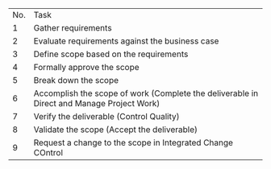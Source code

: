 
<table>
<tr><td>No.</td><td>Task</td></tr>
<tr><td>1</td><td>Gather requirements</td></tr>
<tr><td>2</td><td>Evaluate requirements against the business case</td></tr>
<tr><td>3</td><td>Define scope based on the requirements</td></tr>
<tr><td>4</td><td>Formally approve the scope</td></tr>
<tr><td>5</td><td>Break down the scope</td></tr>
<tr><td>6</td><td>Accomplish the scope of work (Complete the deliverable in Direct and Manage Project Work)</td></tr>
<tr><td>7</td><td>Verify the deliverable (Control Quality)</td></tr>
<tr><td>8</td><td>Validate the scope (Accept the deliverable)</td></tr>
<tr><td>9</td><td>Request a change to the scope in Integrated Change COntrol</td></tr>
</table>
